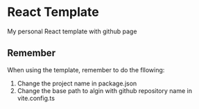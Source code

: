 # React Template

My personal React template with github page

## Remember

When using the template, remember to do the fllowing:

1. Change the project name in package.json
2. Change the base path to algin with github repository name in vite.config.ts
